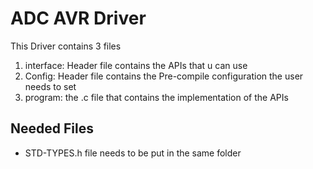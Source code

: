 # ADC AVR Driver
This Driver contains 3 files 
1. interface: Header file contains the APIs that u can use
2. Config: Header file contains the Pre-compile configuration the user needs to set
3. program: the .c file that contains the implementation of the APIs

## Needed Files
* STD-TYPES.h file needs to be put in the same folder
